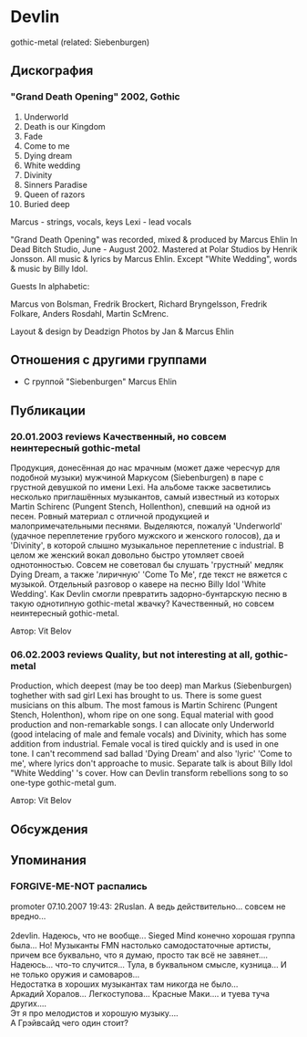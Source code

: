 # Devlin

gothic-metal (related: Siebenburgen)

## Дискография

### "Grand Death Opening" 2002, Gothic

01. Underworld
02. Death is our Kingdom
03. Fade
04. Come to me
05. Dying dream
06. White wedding
07. Divinity
08. Sinners Paradise
09. Queen of razors
10. Buried deep

Marcus - strings, vocals, keys
Lexi - lead vocals

"Grand Death Opening" was recorded, mixed &
produced by
Marcus Ehlin In Dead Bitch Studio, June - August
2002.
Mastered at Polar Studios by Henrik Jonsson.
All music & lyrics by Marcus Ehlin.
Except "White Wedding", words & music by Billy
Idol.

Guests In alphabetic:

Marcus von Bolsman, Fredrik Brockert,
Richard Bryngelsson, Fredrik Folkare,
Anders Rosdahl, Martin ScMrenc.

Layout & design by Deadzign
Photos by Jan & Marcus Ehlin



## Отношения с другими группами

* C группой "Siebenburgen" Marcus Ehlin

## Публикации

### 20.01.2003 reviews Качественный, но совсем неинтересный gothic-metal

<p>Продукция, донесённая до нас мрачным (может даже чересчур для подобной музыки) мужчиной Маркусом (Siebenburgen) в паре с грустной девушкой по имени Lexi. На альбоме также засветились несколько приглашённых музыкантов, самый известный из которых Martin Schirenc (Pungent Stench, Hollenthon), спевший на одной из песен. Ровный материал с отличной продукцией и малопримечательными песнями. Выделяются, пожалуй 'Underworld' (удачное переплетение грубого мужского и женского голосов), да и 'Divinity', в которой слышно музыкальное переплетение с industrial. В целом же женский вокал довольно быстро утомляет своей однотонностью. Совсем не советовал бы слушать 'грустный' медляк Dying Dream, а также 'лиричную' 'Come To Me', где текст не вяжется с музыкой. Отдельный разговор о кавере на песню Billy Idol 'White Wedding'. Как Devlin смогли превратить задорно-бунтарскую песню в такую однотипную gothic-metal жвачку? Качественный, но совсем неинтересный gothic-metal.</p>

Автор: Vit Belov

### 06.02.2003 reviews Quality, but not interesting at all, gothic-metal

<p>Production, which deepest (may be too deep) man Markus (Siebenburgen) toghether with sad girl Lexi has brought to us. There is some guest musicians on this album. The most famous is Martin Schirenc (Pungent Stench, Holenthon), whom ripe on one song. Equal material with good production and non-remarkable songs. I can allocate only Underworld (good intelacing of male and female vocals) and Divinity, which has some addition from industrial. Female vocal is tired quickly and is used in one tone. I can't recommend sad ballad 'Dying Dream' and also 'lyric' 'Come to me', where lyrics don't approache to music. Separate talk is about Billy Idol "White Wedding' 's cover. How can Devlin transform rebellions song to so one-type gothic-metal gum.</p>

Автор: Vit Belov


## Обсуждения


## Упоминания

### FORGIVE-ME-NOT распались

promoter 07.10.2007 19:43:
2Ruslan. А ведь действительно... совсем не вредно...<BR><BR>2devlin. Надеюсь, что не вообще... Sieged Mind конечно хорошая группа была... Но! Музыканты FMN настолько самодостаточные артисты, причем все буквально, что я думаю, просто так всё не завянет....  Надеюсь... что-то случится... Тула, в буквальном смысле, кузница... И не только оружия и самоваров...<BR>Недостатка в хороших музыкантах там никогда не было...<BR>Аркадий Хоралов... Легкоступова... Красные Маки.... и туева туча других....<BR>Эт я  про мелодистов и хорошую музыку....<BR>А Грэйвсайд чего один стоит?


